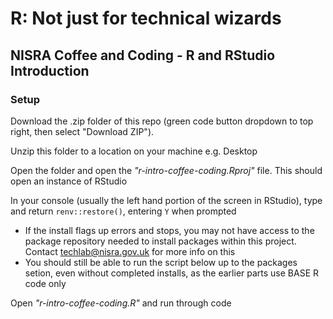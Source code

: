 # R: Not just for technical wizards
## NISRA Coffee and Coding - R and RStudio Introduction

### Setup 
Download the .zip folder of this repo (green code button dropdown to top right, then select "Download ZIP").

Unzip this folder to a location on your machine e.g. Desktop

Open the folder and open the _"r-intro-coffee-coding.Rproj"_ file. This should open an instance of RStudio

In your console (usually the left hand portion of the screen in RStudio), type and return `renv::restore()`, entering `Y` when prompted
  - If the install flags up errors and stops, you may not have access to the package repository needed to install packages within this project. Contact techlab@nisra.gov.uk for more info on this
  - You should still be able to run the script below up to the packages setion, even without completed installs, as the earlier parts use BASE R code only

Open _"r-intro-coffee-coding.R"_ and run through code
